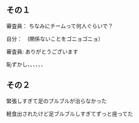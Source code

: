 ## その１
審査員： ちなみにチームって何人ぐらいで？

自分：　(関係ないことをゴニョゴニョ）

審査員: ありがとうございます　　　

恥ずかし、、、、、、

## その２
緊張しすぎて足のブルブルが治らなかった

軽食出されたけど足ブルブルしすぎてずっと座ってた
